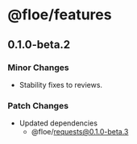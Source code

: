 # @floe/features

## 0.1.0-beta.2

### Minor Changes

- Stability fixes to reviews.

### Patch Changes

- Updated dependencies
  - @floe/requests@0.1.0-beta.3

